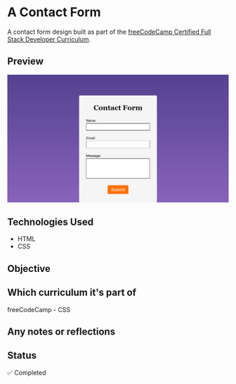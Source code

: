 # A Contact Form

A contact form design built as part of the [freeCodeCamp Certified Full Stack Developer Curriculum](https://www.freecodecamp.org/learn/full-stack-developer/).

## Preview

![Screenshot](./screenshot.png)

## Technologies Used

- HTML
- CSS

## Objective

## Which curriculum it's part of

freeCodeCamp - CSS

## Any notes or reflections

## Status

✅ Completed
